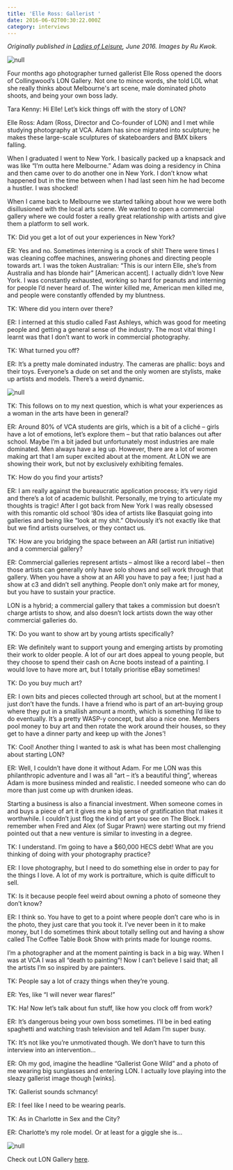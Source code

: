 ```yaml
---
title: 'Elle Ross: Gallerist '
date: 2016-06-02T00:30:22.000Z
category: interviews
---
```

*Originally published in [Ladies of Leisure](http://soon.ladiesofleisurezine.com/), June 2016. Images by Ru Kwok.*

![null](/img/_dsc4583_1000.jpg)


Four months ago photographer turned gallerist Elle Ross opened the doors of Collingwood’s LON Gallery. Not one to mince words, she told LOL what she really thinks about Melbourne's art scene, male dominated photo shoots, and being your own boss lady.

Tara Kenny: Hi Elle! Let’s kick things off with the story of LON? 

Elle Ross: Adam (Ross, Director and Co-founder of LON) and I met while studying photography at VCA. Adam has since migrated into sculpture; he makes these large-scale sculptures of skateboarders and BMX bikers falling. 

When I graduated I went to New York. I basically packed up a knapsack and was like “I’m outta here Melbourne.” Adam was doing a residency in China and then came over to do another one in New York. I don’t know what happened but in the time between when I had last seen him he had become a hustler. I was shocked!

When I came back to Melbourne we started talking about how we were both disillusioned with the local arts scene. We wanted to open a commercial gallery where we could foster a really great relationship with artists and give them a platform to sell work. 

TK: Did you get a lot of out your experiences in New York? 

ER: Yes and no. Sometimes interning is a crock of shit! There were times I was cleaning coffee machines, answering phones and directing people towards art. I was the token Australian: “This is our intern Elle, she’s from Australia and has blonde hair” \[American accent]. I actually didn’t love New York. I was constantly exhausted, working so hard for peanuts and interning for people I’d never heard of. The winter killed me, American men killed me, and people were constantly offended by my bluntness. 

TK: Where did you intern over there?

ER: I interned at this studio called Fast Ashleys, which was good for meeting people and getting a general sense of the industry. The most vital thing I learnt was that I don’t want to work in commercial photography. 

TK: What turned you off?

ER: It’s a pretty male dominated industry. The cameras are phallic: boys and their toys. Everyone’s a dude on set and the only women are stylists, make up artists and models. There’s a weird dynamic. 

![null](/img/_dsc4619_1000.jpg)

TK: This follows on to my next question, which is what your experiences as a woman in the arts have been in general?

ER: Around 80% of VCA students are girls, which is a bit of a cliché – girls have a lot of emotions, let’s explore them – but that ratio balances out after school. Maybe I’m a bit jaded but unfortunately most industries are male dominated. Men always have a leg up. However, there are a lot of women making art that I am super excited about at the moment. At LON we are showing their work, but not by exclusively exhibiting females. 

TK: How do you find your artists?

ER: I am really against the bureaucratic application process; it’s very rigid and there’s a lot of academic bullshit. Personally, me trying to articulate my thoughts is tragic! After I got back from New York I was really obsessed with this romantic old school ‘80s idea of artists like Basquiat going into galleries and being like “look at my shit.” Obviously it’s not exactly like that but we find artists ourselves, or they contact us. 

TK: How are you bridging the space between an ARI (artist run initiative) and a commercial gallery?

ER: Commercial galleries represent artists – almost like a record label – then those artists can generally only have solo shows and sell work through that gallery. When you have a show at an ARI you have to pay a fee; I just had a show at c3 and didn’t sell anything. People don’t only make art for money, but you have to sustain your practice. 

LON is a hybrid; a commercial gallery that takes a commission but doesn’t charge artists to show, and also doesn’t lock artists down the way other commercial galleries do. 

TK: Do you want to show art by young artists specifically?

ER: We definitely want to support young and emerging artists by promoting their work to older people. A lot of our art does appeal to young people, but they choose to spend their cash on Acne boots instead of a painting. I would love to have more art, but I totally prioritise eBay sometimes!

TK: Do you buy much art?

ER: I own bits and pieces collected through art school, but at the moment I just don’t have the funds. I have a friend who is part of an art-buying group where they put in a smallish amount a month, which is something I’d like to do eventually. It’s a pretty WASP-y concept, but also a nice one. Members pool money to buy art and then rotate the work around their houses, so they get to have a dinner party and keep up with the Jones’! 

TK: Cool! Another thing I wanted to ask is what has been most challenging about starting LON?

ER: Well, I couldn’t have done it without Adam. For me LON was this philanthropic adventure and I was all “art – it’s a beautiful thing”, whereas Adam is more business minded and realistic. I needed someone who can do more than just come up with drunken ideas.

Starting a business is also a financial investment. When someone comes in and buys a piece of art it gives me a big sense of gratification that makes it worthwhile. I couldn’t just flog the kind of art you see on The Block. I remember when Fred and Alex (of Sugar Prawn) were starting out my friend pointed out that a new venture is similar to investing in a degree.

TK: I understand. I’m going to have a $60,000 HECS debt! What are you thinking of doing with your photography practice?

ER: I love photography, but I need to do something else in order to pay for the things I love. A lot of my work is portraiture, which is quite difficult to sell. 

TK: Is it because people feel weird about owning a photo of someone they don’t know?

ER: I think so. You have to get to a point where people don’t care who is in the photo, they just care that you took it. I’ve never been in it to make money, but I do sometimes think about totally selling out and having a show called The Coffee Table Book Show with prints made for lounge rooms. 

I’m a photographer and at the moment painting is back in a big way. When I was at VCA I was all “death to painting”! Now I can’t believe I said that; all the artists I’m so inspired by are painters.

TK: People say a lot of crazy things when they’re young.

ER: Yes, like “I will never wear flares!”

TK: Ha! Now let’s talk about fun stuff, like how you clock off from work?

ER: It’s dangerous being your own boss sometimes. I’ll be in bed eating spaghetti and watching trash television and tell Adam I’m super busy. 

TK: It’s not like you’re unmotivated though. We don’t have to turn this interview into an intervention…

ER: Oh my god, imagine the headline “Gallerist Gone Wild” and a photo of me wearing big sunglasses and entering LON. I actually love playing into the sleazy gallerist image though \[winks]. 

TK: Gallerist sounds schmancy! 

ER: I feel like I need to be wearing pearls. 

TK: As in Charlotte in Sex and the City?

ER: Charlotte’s my role model. Or at least for a giggle she is…

![null](/img/_dsc4569_1000.jpg)

Check out LON Gallery [here](http://www.longallery.com/).
